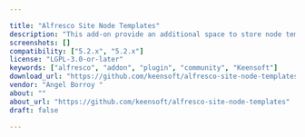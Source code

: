 ```yaml
---

title: "Alfresco Site Node Templates"
description: "This add-on provide an additional space to store node templates within every Site. When using Alfresco out-of-the-box, documents stored in Repository > Data Dictionary > Node Templates are listed when using Share action Create document from template with no particular order or classification. By using this addon, also documents having cm:templatable aspect inside the current Site will be added to the list. These templates can be stored in any folder inside the Site and they will be ordered by name in the list (just after default \\\"data dictionary\\\" templates). License The plugin is licensed under the LGPL v3.0."
screenshots: []
compatibility: ["5.2.x", "5.2.x"]
license: "LGPL-3.0-or-later"
keywords: ["alfresco", "addon", "plugin", "community", "Keensoft"]
download_url: "https://github.com/keensoft/alfresco-site-node-templates"
vendor: "Angel Borroy ‌"
about: ""
about_url: "https://github.com/keensoft/alfresco-site-node-templates"
draft: false

---
```

